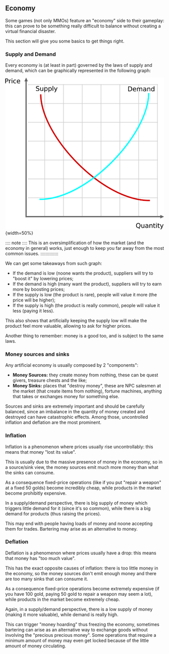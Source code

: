 Economy
-------

Some games (not only MMOs) feature an "economy" side to their gameplay: this can prove to be something really difficult to balance without creating a virtual financial disaster.

This section will give you some basics to get things right.

### Supply and Demand

Every economy is (at least in part) governed by the laws of supply and demand, which can be graphically represented in the following graph:

![A simplified vision of supply and demand](./images/balancing/supply_demand.svg){width=50%}

:::: note ::::
This is an oversimplification of how the market (and the economy in general) works, just enough to keep you far away from the most common issues.
::::::::::::::

We can get some takeaways from such graph:

- If the demand is low (noone wants the product), suppliers will try to "boost it" by lowering prices;
- If the demand is high (many want the product), suppliers will try to earn more by boosting prices;
- If the supply is low (the product is rare), people will value it more (the price will be higher);
- If the supply is high (the product is really common), people will value it less (paying it less).

This also shows that artificially keeping the supply low will make the product feel more valuable, allowing to ask for higher prices.

Another thing to remember: money is a good too, and is subject to the same laws.

### Money sources and sinks

Any artificial economy is usually composed by 2 "components":

- **Money Sources:** they create money from nothing, these can be quest givers, treasure chests and the like;
- **Money Sinks:** places that "destroy money", these are NPC salesmen at the market (that create items from nothing), fortune machines, anything that takes or exchanges money for something else.

Sources and sinks are extremely important and should be carefully balanced, since an imbalance in the quantity of money created and destroyed can have catastrophic effects. Among those, uncontrolled inflation and deflation are the most prominent.

### Inflation

Inflation is a phenomenon where prices usually rise uncontrollably: this means that money "lost its value".

This is usually due to the massive presence of money in the economy, so in a source/sink view, the money sources emit much more money than what the sinks can consume.

As a consequence fixed-price operations (like if you put "repair a weapon" at a fixed 50 golds) become incredibly cheap, while products in the market become prohibitly expensive.

In a supply/demand perspective, there is big supply of money which triggers little demand for it (since it's so common), while there is a big demand for products (thus raising the prices).

This may end with people having loads of money and noone accepting them for trades. Bartering may arise as an alternative to money.

### Deflation

Deflation is a phenomenon where prices usually have a drop: this means that money has "too much value".

This has the exact opposite causes of inflation: there is too little money in the economy, so the money sources don't emit enough money and there are too many sinks that can consume it.

As a consequence fixed-price operations become extremely expensive (if you have 100 gold, paying 50 gold to repair a weapon may seem a lot), while products in the market become extremely cheap.

Again, in a supply/demand perspective, there is a low supply of money (making it more valuable), while demand is really high.

This can trigger "money hoarding" thus freezing the economy, sometimes bartering can arise as an alternative way to exchange goods without involving the "precious precious money". Some operations that require a minimum amount of money may even get locked because of the little amount of money circulating.

